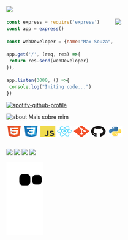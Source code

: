 
<a href="https://www.linkedin.com/in/max-kau%C3%A3-souza-9bb94a230/"> <img src="https://c4.wallpaperflare.com/wallpaper/404/780/895/multiple-display-dual-monitors-abstract-digital-art-wallpaper-preview.jpg" />
  
 <img align="right" width="220" src="https://i2.wp.com/allhtaccess.info/wp-content/uploads/2018/03/programming.gif?fit=1281%2C716&ssl=1" />
 
 ```javascript
const express = require('express')
const app = express()

const webDeveloper = {name:"Max Souza", stack:"Full-Stack-Developer"}

app.get('/', (req, res) =>{
  return res.send(webDeveloper)
}),

app.listen(3000, () =>{
  console.log("Initing code...")
})

```
  [![spotify-github-profile](https://spotify-github-profile.vercel.app/api/view?uid=78buic09azh0aghqtt410l1s4&cover_image=true&theme=natemoo-re&bar_color=53b14f&bar_color_cover=false)](https://www.linkedin.com/in/maxsouzadev/)
  
  
   <img width="45" alt="about" src="https://i.pinimg.com/564x/c4/0f/94/c40f949a9df0ee4d28a4dd83309bd38e.jpg"> Mais sobre mim

<div style="display: inline_block">
  <img align="center" alt="Max-HTML" height="30" width="40" src="https://raw.githubusercontent.com/devicons/devicon/master/icons/html5/html5-original.svg">
  <img align="center" alt="Max-CSS" height="30" width="40" src="https://raw.githubusercontent.com/devicons/devicon/master/icons/css3/css3-original.svg">
  <img align="center" alt="Max-Js" height="30" width="40" src="https://raw.githubusercontent.com/devicons/devicon/master/icons/javascript/javascript-original.svg">
  <img align="center" alt="Max-React" height="30" width="40" src="https://raw.githubusercontent.com/devicons/devicon/master/icons/react/react-original.svg">
  <img align="center" alt="Max-git" height="30" width="40" src="https://raw.githubusercontent.com/devicons/devicon/master/icons/git/git-original.svg">
  <img align="center" alt="Max-github" height="30" width="40" src="https://raw.githubusercontent.com/devicons/devicon/master/icons/github/github-original.svg">
  <img align="center" alt="Max-python" height="30" width="40" src="https://raw.githubusercontent.com/devicons/devicon/master/icons/python/python-original.svg">
</div>
  <br>
  <div style="display: inline_block">
  
  <a href="https://www.instagram.com/maxz_kaua/?hl=pt-br" target="_blank"><img src="https://img.shields.io/badge/-Instagram-%23E4405F?style=for-the-badge&logo=instagram&logoColor=white" target="_blank"></a>
 <a href="https://github.com/MAXZIN98" target="_blank"><img src="https://img.shields.io/badge/Discord-7289DA?style=for-the-badge&logo=discord&logoColor=white" target="_blank"></a> 
  <a href = "mailto:contatomaximinosz82gmail.com"><img src="https://img.shields.io/badge/-Gmail-%23333?style=for-the-badge&logo=gmail&logoColor=white" target="_blank"></a>
  <a href="https://www.linkedin.com/in/max-kau%C3%A3-souza-9bb94a230/" target="_blank"><img src="https://img.shields.io/badge/-LinkedIn-%230077B5?style=for-the-badge&logo=linkedin&logoColor=white" target="_blank"></a> 
  </div>
  
  ![Snake animation](https://github.com/MAXZIN98/MAXZIN98/blob/output/github-contribution-grid-snake.svg)
